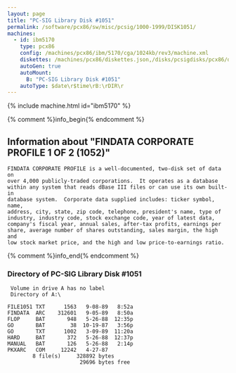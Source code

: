 ```yaml
---
layout: page
title: "PC-SIG Library Disk #1051"
permalink: /software/pcx86/sw/misc/pcsig/1000-1999/DISK1051/
machines:
  - id: ibm5170
    type: pcx86
    config: /machines/pcx86/ibm/5170/cga/1024kb/rev3/machine.xml
    diskettes: /machines/pcx86/diskettes.json,/disks/pcsigdisks/pcx86/diskettes.json
    autoGen: true
    autoMount:
      B: "PC-SIG Library Disk #1051"
    autoType: $date\r$time\rB:\rDIR\r
---
```


{% include machine.html id="ibm5170" %}

{% comment %}info_begin{% endcomment %}

## Information about "FINDATA CORPORATE PROFILE 1 OF 2 (1052)"

    FINDATA CORPORATE PROFILE is a well-documented, two-disk set of data on
    over 4,000 publicly-traded corporations.  It operates as a database
    within any system that reads dBase III files or can use its own built-in
    database system.  Corporate data supplied includes: ticker symbol, name,
    address, city, state, zip code, telephone, president's name, type of
    industry, industry code, stock exchange code, year of latest data,
    company's fiscal year, annual sales, after-tax profits, earnings per
    share, average number of shares outstanding, sales margin, the high and
    low stock market price, and the high and low price-to-earnings ratio.
{% comment %}info_end{% endcomment %}


### Directory of PC-SIG Library Disk #1051

     Volume in drive A has no label
     Directory of A:\

    FILE1051 TXT      1563   9-08-89   8:52a
    FINDATA  ARC    312601   9-05-89   8:50a
    FLOP     BAT       948   5-26-88  12:35p
    GO       BAT        38  10-19-87   3:56p
    GO       TXT      1002   3-09-89  11:20a
    HARD     BAT       372   5-26-88  12:37p
    MANUAL   BAT       126   5-26-88   2:14p
    PKXARC   COM     12242   4-27-87
            8 file(s)     328892 bytes
                           29696 bytes free
